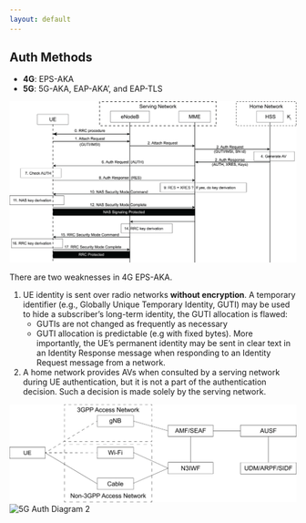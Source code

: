 ```yaml
---
layout: default
---
```


## Auth Methods
- **4G**: EPS-AKA
- **5G**: 5G-AKA, EAP-AKA’, and EAP-TLS

![4G Auth Diagram](../assets/w3/100.png)

There are two weaknesses in 4G EPS-AKA.

1. UE identity is sent over radio networks **without encryption**. A temporary identifier (e.g., Globally Unique Temporary Identity, GUTI) may be used to hide a subscriber’s long-term identity, the GUTI allocation is flawed:
    - GUTIs are not changed as frequently as necessary
    - GUTI allocation is predictable (e.g with fixed bytes). More importantly, the UE’s permanent identity may be sent in clear text in an Identity Response message when responding to an Identity Request message from a network.
2. A home network provides AVs when consulted by a serving network during UE authentication, but it is not a part of the authentication decision. Such a decision is made solely by the serving network.

![5G Auth Diagram](../assets/w3/101.png)
![5G Auth Diagram 2](../assets/w3/102.png)